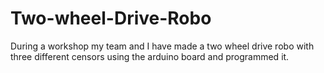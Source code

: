 # Two-wheel-Drive-Robo
During a workshop my team and I have made a two wheel drive robo with three different censors using the arduino board and programmed it.
